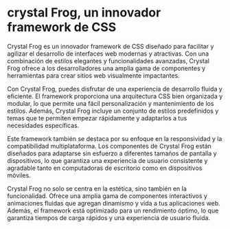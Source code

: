 # crystal Frog, un innovador framework de CSS
Crystal Frog es un innovador framework de CSS diseñado para facilitar y agilizar el desarrollo de interfaces web modernas y atractivas. Con una combinación de estilos elegantes y funcionalidades avanzadas, Crystal Frog ofrece a los desarrolladores una amplia gama de componentes y herramientas para crear sitios web visualmente impactantes.

Con Crystal Frog, puedes disfrutar de una experiencia de desarrollo fluida y eficiente. El framework proporciona una arquitectura CSS bien organizada y modular, lo que permite una fácil personalización y mantenimiento de los estilos. Además, Crystal Frog incluye un conjunto de estilos predefinidos y temas que te permiten empezar rápidamente y adaptarlos a tus necesidades específicas.

Este framework también se destaca por su enfoque en la responsividad y la compatibilidad multiplataforma. Los componentes de Crystal Frog están diseñados para adaptarse sin esfuerzo a diferentes tamaños de pantalla y dispositivos, lo que garantiza una experiencia de usuario consistente y agradable tanto en computadoras de escritorio como en dispositivos móviles.

Crystal Frog no solo se centra en la estética, sino también en la funcionalidad. Ofrece una amplia gama de componentes interactivos y animaciones fluidas que agregan dinamismo y vida a tus aplicaciones web. Además, el framework está optimizado para un rendimiento óptimo, lo que garantiza tiempos de carga rápidos y una experiencia de usuario fluida.
